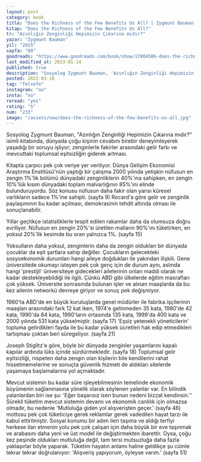 ```yaml
---
layout: post
category: book
title: "Does the Richness of the Few Benefits Us All? | Zygmunt Bauman (Kitap)"
kitap: "Does the Richness of the Few Benefits Us All?"
tr: "Azınlığın Zenginliği Hepimizin Çıkarına mıdır?"
yazar: "Zygmunt Bauman"
yil: "2015"
sayfa: "80"
goodreads: "https://www.goodreads.com/book/show/17804586-does-the-richness-of-the-few-benefit-us-all"
last_modified_at: 2023-01-14
published: true
description: "Sosyolog Zygmunt Bauman, 'Azınlığın Zenginliği Hepimizin Çıkarına mıdır?' isimli kitabında, dünyada çoğu kişinin cevabını birebir deneyimleyerek yaşadığı bir soruyu işliyor; zenginlerle fakirler arasındaki gelir farkı ve mevcuttaki toplumsal eşitsizliğin giderek artması."
posted: 2022-03-16
tag: "felsefe"
instagram: "no"
insta: "no"
reread: "yes"
rating: "5"
num: "233"
image: "/assets/new/does-the-richness-of-the-few-benefits-us-all.jpg"
---
```


Sosyolog Zygmunt Bauman, "Azınlığın Zenginliği Hepimizin Çıkarına mıdır?" isimli kitabında, dünyada çoğu kişinin cevabını birebir deneyimleyerek yaşadığı bir soruyu işliyor; zenginlerle fakirler arasındaki gelir farkı ve mevcuttaki toplumsal eşitsizliğin giderek artması.

Kitapta çarpıcı pek çok veriye yer veriliyor. Dünya Gelişim Ekonomisi Araştırma Enstitüsü'nün yaptığı bir çalışma 2000 yılında yetişkin nüfusun en zengin 1%'lik bölümü dünyadaki zenginliklerin 40%'ına sahipken, en zengin 10%'lük kısım dünyadaki toplam malvarlığının 85%'ini elinde bulunduruyordu. Söz konusu nüfusun daha fakir olan yarısı küresel varlıkların sadece 1%'ine sahipti. (sayfa 9) Rocard'a göre gelir ve zenginlik paylaşımının bu kadar açılması, demokrasinin tehdit altında olması ile sonuçlanabilir.

Yıllar geçtikçe istatistiklerle tespit edilen rakamlar daha da olumsuza doğru evriliyor. Nüfusun en zengin 20%'si üretilen malların 90%'ını tüketirken, en yoksul 20%'lik kesimde bu oran yalnızca 1%. (sayfa 15)

Yoksulların daha yoksul, zenginlerin daha da zengin oldukları bir dünyada çocuklar da eşit şartlara sahip değiller. Çocukların gelecekteki sosyoekonomik durumları hangi aileye doğdukları ile yakından ilişkili. Gene üniversitede okumayı isteyen pek çok genç için de durum aynı, aslında hangi 'prestijli' üniversiteye gidecekleri ailelerinin onları maddi olarak ne kadar destekleyebildiği ile ilgili. Çünkü ABD gibi ülkelerde eğitim masrafları çok yüksek. Üniversite sonrasında bulunan işler ve alınan maaşlarda da bu kez ailenin networkü devreye giriyor ve sonuç pek değişmiyor.

1960'ta ABD'de en büyük kuruluşlarda genel müdürler ile fabrika işçilerinin maaşları arasındaki fark 12 kat iken, 1974'e gelinmeden 35 kata, 1980'de 42 kata, 1990'da 84 kata, 1990'ların ortasında 135 kata, 1999'da 400 kata ve 2000 yılında 531 kata yükselmiştir. (sayfa 17) 'Eşsiz yetenekli yöneticilerin' topluma getirdikleri fayda ile bu kadar yüksek ücretleri hak edip etmedikleri tartışması çoktan beri süregeliyor. (sayfa 21)

Joseph Stiglitz'e göre, böyle bir dünyada zenginler yaşamlarını kapalı kapılar ardında lüks içinde sürdürmektedir. (sayfa 18) Toplumsal gelir eşitsizliği, nispeten daha zengin olan kişilerin bile kendilerini rahat hissetmemelerine ve sonuçta güvenlik hizmeti de aldıkları sitelerde yaşamaya başlamalarına yol açmaktadır.

Mevcut sistemin bu kadar süre işleyebilmesinin temelinde ekonomik büyümenin sağlanmasına yönelik olarak söylenen yalanlar var. En bilindik yalanlardan biri ise şu: 'Eğer başarısız isen bunun nedeni bizzat kendinsin.'' Sürekli tüketim mevcut sistemin devamı ve ekonomik canlılık için olmazsa olmadır, bu nedenle 'Mutluluğa giden yol alışverişten geçer.' (sayfa 46) mottosu pek çok tüketiciye gerek reklamlar gerek vadedilen hayat tarzı ile kabul ettirilmiştir. Sosyal konumu bir adım ileri taşıma ve aldığı terfiyi herkese ilan etmenin yolu pek çok çalışan için daha büyük bir eve taşınmak ve arabasını daha yeni ve üst model ile değiştirmekten ibarettir. Oysa, çoğu kez peşinde oldukları mutluluğa değil, tam tersi mutsuzluğa daha fazla yaklaşırlar böyle yaparak. Tüketim hayatın anlamı haline geldikçe şu cümle tekrar tekrar doğrulanıyor: 'Alışveriş yapıyorum, öyleyse varım.' (sayfa 51)
